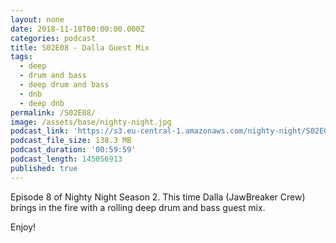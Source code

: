 ```yaml
---
layout: none
date: 2018-11-18T00:00:00.000Z
categories: podcast
title: S02E08 - Dalla Guest Mix
tags:
  - deep
  - drum and bass
  - deep drum and bass
  - dnb
  - deep dnb
permalink: /S02E08/
image: /assets/base/nighty-night.jpg
podcast_link: 'https://s3.eu-central-1.amazonaws.com/nighty-night/S02E08.mp3'
podcast_file_size: 138.3 MB
podcast_duration: '00:59:59'
podcast_length: 145056913
published: true
---
```

Episode 8 of Nighty Night Season 2. This time Dalla (JawBreaker Crew) brings in the fire with a rolling deep drum and bass guest mix.

Enjoy!
